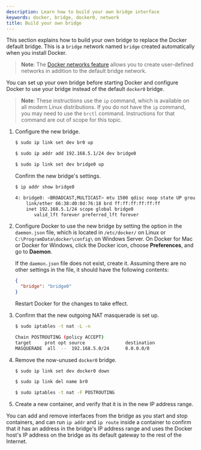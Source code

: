 ```yaml
---
description: Learn how to build your own bridge interface
keywords: docker, bridge, docker0, network
title: Build your own bridge
---
```


This section explains how to build your own bridge to replace the Docker default
bridge. This is a `bridge` network named `bridge` created automatically when you
install Docker.

> **Note**: The [Docker networks feature](../index.md) allows you to
create user-defined networks in addition to the default bridge network.

You can set up your own bridge before starting Docker and configure Docker to
use your bridge instead of the default `docker0` bridge.

> **Note**: These instructions use the `ip` command, which is available on
> all modern Linux distributions. If you do not have the `ip` command, you may
> need to use the `brctl` command. Instructions for that command are out of
> scope for this topic.

1.  Configure the new bridge.

    ```bash
    $ sudo ip link set dev br0 up

    $ sudo ip addr add 192.168.5.1/24 dev bridge0

    $ sudo ip link set dev bridge0 up
    ```

    Confirm the new bridge's settings.

    ```bash
    $ ip addr show bridge0

    4: bridge0: <BROADCAST,MULTICAST> mtu 1500 qdisc noop state UP group default
        link/ether 66:38:d0:0d:76:18 brd ff:ff:ff:ff:ff:ff
        inet 192.168.5.1/24 scope global bridge0
           valid_lft forever preferred_lft forever
    ```

2.  Configure Docker to use the new bridge by setting the option in the
    `daemon.json` file, which is located in `/etc/docker/` on
    Linux or `C:\ProgramData\docker\config\` on Windows Server. On Docker for
    Mac or Docker for Windows, click the Docker icon, choose **Preferences**,
    and go to **Daemon**.

    If the `daemon.json` file does not exist, create it. Assuming there
    are no other settings in the file, it should have the following contents:

    ```json
    {
      "bridge": "bridge0"
    }
    ```

    Restart Docker for the changes to take effect.

3.  Confirm that the new outgoing NAT masquerade is set up.

    ```bash
    $ sudo iptables -t nat -L -n

    Chain POSTROUTING (policy ACCEPT)
    target     prot opt source               destination
    MASQUERADE  all  --  192.168.5.0/24      0.0.0.0/0
    ```

4.  Remove the now-unused `docker0` bridge.

    ```bash
    $ sudo ip link set dev docker0 down

    $ sudo ip link del name br0

    $ sudo iptables -t nat -F POSTROUTING
    ```

5.  Create a new container, and verify that it is in the new IP address range.

You can add and remove interfaces from the bridge as you start and stop
containers, and can run `ip addr` and `ip route` inside a container to confirm
that it has an address in the bridge's IP address range and uses the Docker
host's IP address on the bridge as its default gateway to the rest of the
Internet.
